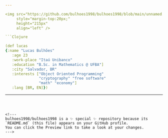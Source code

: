 ```yaml
---

<img src="https://github.com/bulhoes1998/bulhoes1998/blob/main/unnamed.gif"
     style="margin-top:20px;"
     height="215px"
     align="left" />

```Clojure

(def lucas
{:name "Lucas Bulhões"
   :age 23
   :work-place "Itaú Unibanco"
   :education "B.Sc. in Mathematics @ UFBA"]
   :city "Salvador, BR"
   :interests ["Object Oriented Programming" 
               "cryptography" "free software" 
               "math" "economy"]
   :lang [BR, EN]})

```

---
```



<!---
bulhoes1998/bulhoes1998 is a ✨ special ✨ repository because its `README.md` (this file) appears on your GitHub profile.
You can click the Preview link to take a look at your changes.
--->
